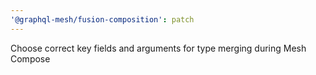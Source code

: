 ```yaml
---
'@graphql-mesh/fusion-composition': patch
---
```


Choose correct key fields and arguments for type merging during Mesh Compose
